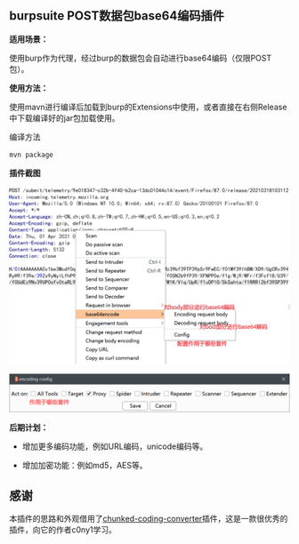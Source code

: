 ## burpsuite POST数据包base64编码插件

**适用场景：**

使用burp作为代理，经过burp的数据包会自动进行base64编码（仅限POST包）。

**使用方法：**

使用mavn进行编译后加载到burp的Extensions中使用，或者直接在右侧Release中下载编译好的jar包加载使用。

编译方法

```txt
mvn package
```

**插件截图**

![2021-04-01-144536](imgs/2021-04-01-44536.png)

![image-20210401145354476](imgs/image-20210401145354476.png)



**后期计划：**

- 增加更多编码功能，例如URL编码，unicode编码等。

- 增加加密功能：例如md5，AES等。

## 感谢

本插件的思路和外观借用了[chunked-coding-converter](https://github.com/c0ny1/chunked-coding-converter)插件，这是一款很优秀的插件，向它的作者c0ny1学习。
